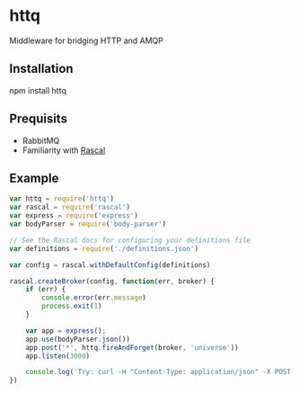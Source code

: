# httq
Middleware for bridging HTTP and AMQP

## Installation
npm install httq

## Prequisits
* RabbitMQ
* Familiarity with [Rascal](https://github.com/guidesmiths/rascal)

##

## Example
```js
var httq = require('httq')
var rascal = require('rascal')
var express = require('express')
var bodyParser = require('body-parser')

// See the Rascal docs for configuring your definitions file
var definitions = require('./definitions.json')

var config = rascal.withDefaultConfig(definitions)

rascal.createBroker(config, function(err, broker) {
    if (err) {
        console.error(err.message)
        process.exit(1)
    }

    var app = express();
    app.use(bodyParser.json())
    app.post('*', httq.fireAndForget(broker, 'universe'))
    app.listen(3000)

    console.log('Try: curl -H "Content-Type: application/json" -X POST -d \'{"foo":"bar"}\' http://localhost:3000')
})

```
